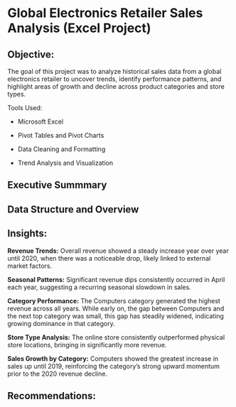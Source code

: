 # Global Electronics Retailer Sales Analysis (Excel Project)

## Objective:
The goal of this project was to analyze historical sales data from a global electronics retailer to uncover trends, identify performance patterns, and highlight areas of growth and decline across product categories and store types.

Tools Used:

- Microsoft Excel

- Pivot Tables and Pivot Charts

- Data Cleaning and Formatting

- Trend Analysis and Visualization

## Executive Summmary

## Data Structure and Overview

## Insights:

**Revenue Trends:** Overall revenue showed a steady increase year over year until 2020, when there was a noticeable drop, likely linked to external market factors.

**Seasonal Patterns:** Significant revenue dips consistently occurred in April each year, suggesting a recurring seasonal slowdown in sales.

**Category Performance:** The Computers category generated the highest revenue across all years. While early on, the gap between Computers and the next top category was small, this gap has steadily widened, indicating growing dominance in that category.

**Store Type Analysis:** The online store consistently outperformed physical store locations, bringing in significantly more revenue.

**Sales Growth by Category:** Computers showed the greatest increase in sales up until 2019, reinforcing the category’s strong upward momentum prior to the 2020 revenue decline.

## Recommendations:
